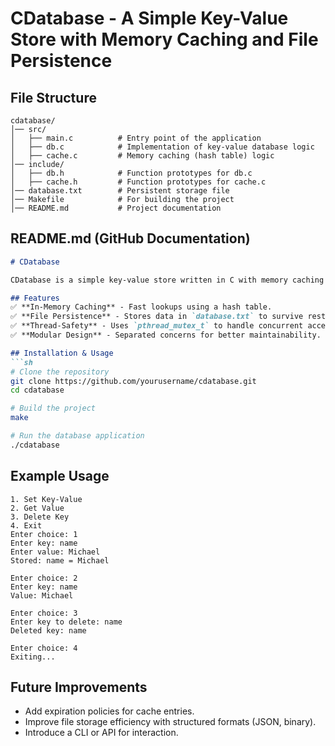 # CDatabase - A Simple Key-Value Store with Memory Caching and File Persistence

## File Structure
```
cdatabase/
│── src/
│   ├── main.c          # Entry point of the application
│   ├── db.c            # Implementation of key-value database logic
│   ├── cache.c         # Memory caching (hash table) logic
│── include/
│   ├── db.h            # Function prototypes for db.c
│   ├── cache.h         # Function prototypes for cache.c
│── database.txt        # Persistent storage file
│── Makefile            # For building the project
│── README.md           # Project documentation
```

## README.md (GitHub Documentation)
```markdown
# CDatabase

CDatabase is a simple key-value store written in C with memory caching and file persistence. It allows fast key-value lookups using an in-memory hash table while persisting data to disk.

## Features
✅ **In-Memory Caching** - Fast lookups using a hash table.
✅ **File Persistence** - Stores data in `database.txt` to survive restarts.
✅ **Thread-Safety** - Uses `pthread_mutex_t` to handle concurrent access.
✅ **Modular Design** - Separated concerns for better maintainability.

## Installation & Usage
```sh
# Clone the repository
git clone https://github.com/yourusername/cdatabase.git
cd cdatabase

# Build the project
make

# Run the database application
./cdatabase
```

## Example Usage
```
1. Set Key-Value
2. Get Value
3. Delete Key
4. Exit
Enter choice: 1
Enter key: name
Enter value: Michael
Stored: name = Michael

Enter choice: 2
Enter key: name
Value: Michael

Enter choice: 3
Enter key to delete: name
Deleted key: name

Enter choice: 4
Exiting...
```

## Future Improvements
- Add expiration policies for cache entries.
- Improve file storage efficiency with structured formats (JSON, binary).
- Introduce a CLI or API for interaction.
